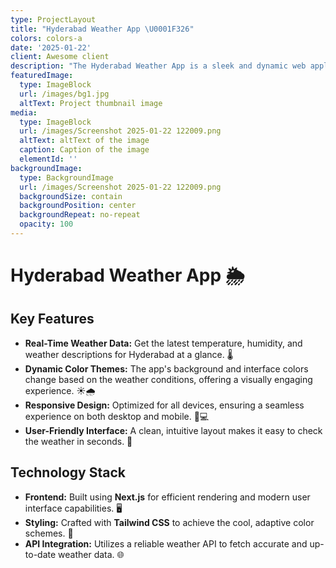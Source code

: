 ```yaml
---
type: ProjectLayout
title: "Hyderabad Weather App \U0001F326️"
colors: colors-a
date: '2025-01-22'
client: Awesome client
description: "The Hyderabad Weather App is a sleek and dynamic web application that provides real-time weather updates for Hyderabad, Telangana. Designed with a focus on user experience, this app features cool, visually pleasing colors that adapt dynamically to reflect the current weather conditions. \U0001F308"
featuredImage:
  type: ImageBlock
  url: /images/bg1.jpg
  altText: Project thumbnail image
media:
  type: ImageBlock
  url: /images/Screenshot 2025-01-22 122009.png
  altText: altText of the image
  caption: Caption of the image
  elementId: ''
backgroundImage:
  type: BackgroundImage
  url: /images/Screenshot 2025-01-22 122009.png
  backgroundSize: contain
  backgroundPosition: center
  backgroundRepeat: no-repeat
  opacity: 100
---
```

# Hyderabad Weather App 🌦️



## Key Features
- **Real-Time Weather Data:** Get the latest temperature, humidity, and weather descriptions for Hyderabad at a glance. 🌡️
- **Dynamic Color Themes:** The app's background and interface colors change based on the weather conditions, offering a visually engaging experience. ☀️🌧️
- **Responsive Design:** Optimized for all devices, ensuring a seamless experience on both desktop and mobile. 📱💻
- **User-Friendly Interface:** A clean, intuitive layout makes it easy to check the weather in seconds. 🚀

## Technology Stack
- **Frontend:** Built using **Next.js** for efficient rendering and modern user interface capabilities. 🖥️
- **Styling:** Crafted with **Tailwind CSS** to achieve the cool, adaptive color schemes. 🎨
- **API Integration:** Utilizes a reliable weather API to fetch accurate and up-to-date weather data. 🌐


